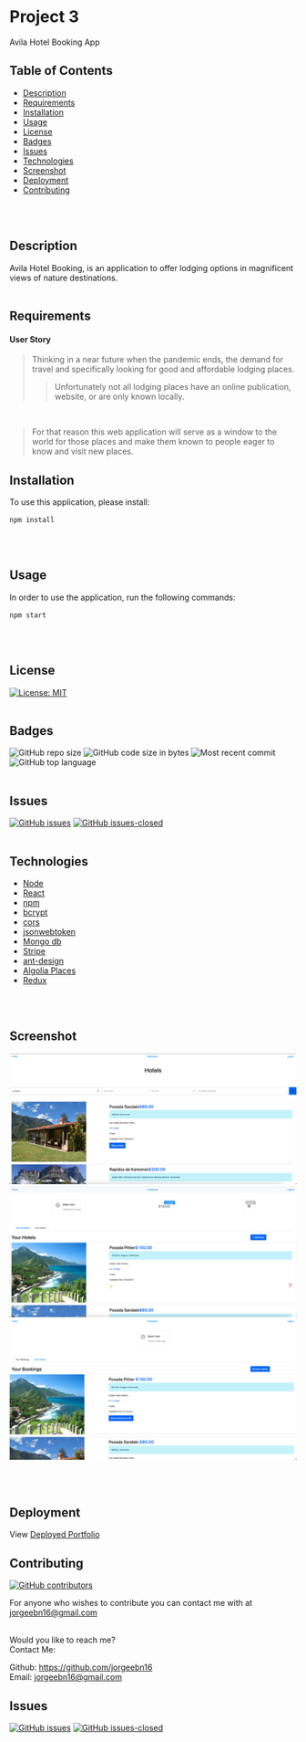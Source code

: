 # Project 3
Avila Hotel Booking App

## Table of Contents

* [Description](#Description)
* [Requirements](#Requirements)
* [Installation](#Installation)
* [Usage](#Usage)
* [License](#License)
* [Badges](#Badges)
* [Issues](#Issues)
* [Technologies](#Technologies)
* [Screenshot](#screenshot)
* [Deployment](#deployment)
* [Contributing](#Contributing)
</br>
</br>

## Description
Avila Hotel Booking, is an application to offer lodging options in magnificent views of nature destinations.
<br>
<br>

## Requirements

#### User Story
>Thinking in a near future when the pandemic ends, the demand for travel and specifically looking for good and affordable lodging places.
>>Unfortunately not all lodging places have an online publication, website, or are only known locally.
</br>

>For that reason this web application will serve as a window to the world for those places and make them known to people eager to know and visit new places.

## Installation
To use this application, please install: 
```
npm install
```

<br/>
<br/>

## Usage
In order to use the application, run the following commands:
```
npm start
```

<br/>
<br/>

## License 
[![License: MIT](https://img.shields.io/badge/License-MIT-yellow.svg)](https://opensource.org/licenses/MIT)
</br>
</br>

## Badges
![GitHub repo size](https://img.shields.io/github/repo-size/jorgeebn16/avila-hotel-booking-app)
![GitHub code size in bytes](https://img.shields.io/github/languages/code-size/jorgeebn16/avila-hotel-booking-app)
![Most recent commit](https://img.shields.io/github/last-commit/jorgeebn16/avila-hotel-booking-app)
![GitHub top language](https://img.shields.io/github/languages/top/jorgeebn16/avila-hotel-booking-app)
</br>
</br>

## Issues
[![GitHub issues](https://img.shields.io/github/issues/jorgeebn16/avila-hotel-booking-app.svg)](https://GitHub.com/jorgeebn16/avila-hotel-booking-app/issues/)
[![GitHub issues-closed](https://img.shields.io/github/issues-closed/jorgeebn16/avila-hotel-booking-app.svg)](https://GitHub.com/jorgeebn16/avila-hotel-booking-app/issues?q=is%3Aissue+is%3Aclosed)
</br>
</br>

## Technologies
* [Node](https://nodejs.org/en/)
* [React](https://reactjs.org//)
* [npm](https://www.npmjs.com/)
* [bcrypt](https://www.npmjs.com/package/bcrypt)
* [cors](https://developer.mozilla.org/en-US/docs/Web/HTTP/CORS)
* [jsonwebtoken](https://www.npmjs.com/package/jsonwebtoken)
* [Mongo db](https://www.mongodb.com/)
* [Stripe](https://stripe.com/docs/development)
* [ant-design](https://ant.design/)
* [Algolia Places](https://community.algolia.com/places/)
* [Redux](https://redux.js.org/)

<br/>
<br/>

## Screenshot
![Application Preview](./images/main-page.png)<br/>
![Application Preview](./images/seller-dashboard.png)<br/>
![Application Preview](./images/customer-dashboard.png)<br/>

</br>
</br>

## Deployment
View [Deployed Portfolio](https://jorgeebn16-avila-booking-app.herokuapp.com/)

## Contributing
[![GitHub contributors](https://img.shields.io/github/contributors/jorgeebn16/20-React-Porfolio.svg)](https://GitHub.com/jorgeebn16/20-React-Porfolio/graphs/contributors/)

For anyone who wishes to contribute you can contact me with at jorgeebn16@gmail.com
</br>
</br>

Would you like to reach me?
</br>
Contact Me:

Github: https://github.com/jorgeebn16</br>
Email: jorgeebn16@gmail.com


## Issues
[![GitHub issues](https://img.shields.io/github/issues/jorgeebn16/20-React-Porfolio.svg)](https://GitHub.com/jorgeebn16/20-React-Porfolio/issues/)
[![GitHub issues-closed](https://img.shields.io/github/issues-closed/jorgeebn16/20-React-Porfolio.svg)](https://GitHub.com/jorgeebn16/20-React-Porfolio/issues?q=is%3Aissue+is%3Aclosed)

